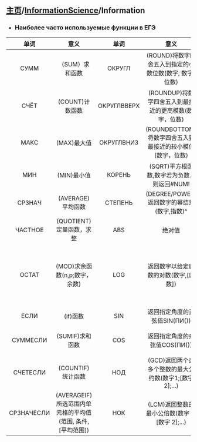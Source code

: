 ## [主页](../README.md)/[InformationScience](./readme.md)/Information
- ### Наиболее часто используемые функции в ЕГЭ
|单词|意义|单词|意义|单词|意义|
|:----:|:----:|:----:|:----:|:----:|:----:|
|СУММ|（SUM）求和函数|ОКРУГЛ|(ROUND)将数字四舍五入到指定的小数位数(数字, 数字_位数)|РАНГ|(RANK)返回数字列表中数字的排名(数字，链接，[顺序])|
|СЧЁТ|(COUNT)计数函数|ОКРУГЛВВЕРХ|(ROUNDUP)将数字四舍五入到最接近的更高模数(数字，位数)|МЕДИАНА|(MEDIAN)中位数函数，返回给定数字的中位数(数字1;数字2...)|
|МАКС|(MAX)最大值|ОКРУГЛВНИЗ|(ROUNDBOTTOM)将数字四舍五入到最接近的较小模值(数字，位数)|АДРЕС|地址(行，列)|
|МИН|(MIN)最小值|КОРЕНЬ|(SQRT)平方根函数,数字若为负数，则返回#NUM!|СТРОКА|行(1，2，3...)|
|СРЗНАЧ|(AVERAGE)平均函数|СТЕПЕНЬ|(DEGREE/POWER)返回数字的幂结果(数字,指数)^|СТОЛБЕЦ|列(A,B,C...)|
|ЧАСТНОЕ|(QUOTIENT)定量函数，求整|ABS|绝对值|ДВССЫЛКА|(INDIRECT)间接函数,返回由文本字符串指定的链接|
|ОСТАТ|(MOD)求余函数(n,p;数字，余数)|LOG|返回数字以给定底数的对数(数字,[底数])|ВПР|(VLOOKUP)使用 VLOOKUP 函数在表或区域中按行查找数据(查找值；查找位置；返回值范围内的列号；返回近似或精确匹配 - 指定为 1/TRUE 或 0/FALSE)|
|ЕСЛИ|(if)函数|SIN|返回指定角度的正弦值SIN(ПИ())|ПОИСКПОЗ|(MATCH)匹配函数(查找值，查找数组，[匹配类型])|
|СУММЕСЛИ|(SUMIF)求和函数|COS|返回指定角度的余弦值COS(ПИ())|СМЕЩ|(OFFSET)偏移函数(链接(单元块位置或区域),行偏移量,列偏移量,[高度],[宽度])|
|СЧЕТЕСЛИ|(COUNTIF)统计函数|НОД|(GCD)返回两个或多个整数的最大公约数(数字1;[数字2];...)|И,ИЛИ,НЕ|(AND、OR和NOT)与，或，否定|
|СРЗНАЧЕСЛИ|(AVERAGEIF)所选范围内单元格的平均值(范围, 条件, [平均范围])|НОК|(LCM)返回整数的最小公倍数(数字 1;[数字 2];...)|ДАТА, ГОД, МЕСЯЦ, ДЕНЬ|(DATE,YEAR,MONTH,DAY)日期|
